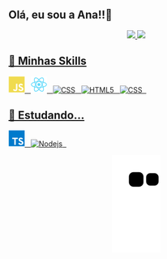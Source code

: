 ## Olá, eu sou a Ana!!👋
<!--
### 💅 Sobre mim
> Font-end é vida
- 🔭 I’m currently working on ...
- 🌱 I’m currently learning ...
- 👯 I’m looking to collaborate on ...
- 🤔 I’m looking for help with ...
- 💬 Ask me about ...
- 📫 How to reach me: ...
- 😄 Pronouns: ...
- ⚡ Fun fact: ...
- 🎓 Bacharelado em Ciência da Computação
-->

<div align="center">
  <a href="https://github.com/Ana-Leao">
  <img height="180em" src="https://github-readme-stats.vercel.app/api?username=Ana-Leao&show_icons=true&theme=shades-of-purple&include_all_commits=true&count_private=true"/>
  <img height="180em" src="https://github-readme-stats.vercel.app/api/top-langs/?username=Ana-Leao&layout=compact&langs_count=7&theme=shades-of-purple"/>
</div>

## 🚀 Minhas Skills
<div>
  <img height="32" src="https://raw.githubusercontent.com/devicons/devicon/master/icons/javascript/javascript-plain.svg" alt="c"/>&nbsp;&nbsp;
  <img height="32" src="https://raw.githubusercontent.com/devicons/devicon/master/icons/react/react-original.svg" alt="Javascript"/>&nbsp;&nbsp;
  <img height="32" src="https://cdn.jsdelivr.net/gh/devicons/devicon/icons/tailwindcss/tailwindcss-plain.svg" alt="CSS"/>&nbsp;&nbsp;
  <img height="32" src="https://cdn.jsdelivr.net/gh/devicons/devicon/icons/html5/html5-original.svg" alt="HTML5"/>&nbsp;&nbsp;
  <img height="32" src="https://cdn.jsdelivr.net/gh/devicons/devicon/icons/css3/css3-original.svg" alt="CSS"/>&nbsp;&nbsp;
</div>

## 🤯 Estudando...
<div>
  <img height="32" src="https://raw.githubusercontent.com/devicons/devicon/master/icons/typescript/typescript-plain.svg" alt="Typescript"/>&nbsp;&nbsp;
  <img height="32" src="https://cdn.jsdelivr.net/gh/devicons/devicon/icons/nodejs/nodejs-original.svg" alt="Nodejs"/>&nbsp;&nbsp;
</div>

<div align="center"> 

  ![Snake animation](https://github.com/rafaballerini/rafaballerini/blob/output/github-contribution-grid-snake.svg)
</div>



